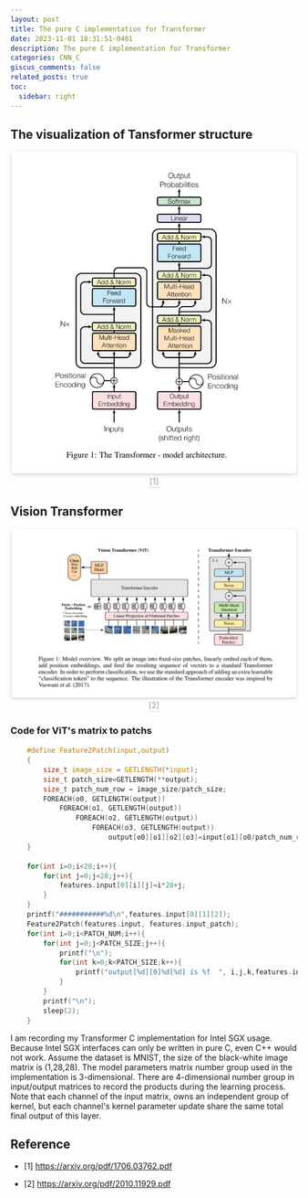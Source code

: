 ```yaml
---
layout: post
title: The pure C implementation for Transformer
date: 2023-11-01 18:31:51-0401
description: The pure C implementation for Transformer
categories: CNN_C
giscus_comments: false
related_posts: true
toc:
  sidebar: right
---
```


## The visualization of Tansformer structure


<center>
    <img style="border-radius: 0.3125em;
    box-shadow: 0 2px 4px 0 rgba(34,36,38,.12),0 2px 10px 0 rgba(34,36,38,.08);" 
    src="/assets/img/blogs/2023/Transformer_C/transformer_str.jpg" width="500">
    <br>
    <div style="color:orange; border-bottom: 1px solid #d9d9d9;
    display: inline-block;
    color: #999;
    padding: 2px;">[1]</div>
</center>

## Vision Transformer
<center>
    <img style="border-radius: 0.3125em;
    box-shadow: 0 2px 4px 0 rgba(34,36,38,.12),0 2px 10px 0 rgba(34,36,38,.08);" 
    src="/assets/img/blogs/2023/Transformer_C/vit.jpg" width="500">
    <br>
    <div style="color:orange; border-bottom: 1px solid #d9d9d9;
    display: inline-block;
    color: #999;
    padding: 2px;">[2]</div>
</center>

### Code for ViT's matrix to patchs
```C
    #define Feature2Patch(input,output)											\
    {																			\
        size_t image_size = GETLENGTH(*input);									\	
        size_t patch_size=GETLENGTH(**output);									\
        size_t patch_num_row = image_size/patch_size;							\		
        FOREACH(o0, GETLENGTH(output))											\
            FOREACH(o1, GETLENGTH(output))										\
                FOREACH(o2, GETLENGTH(output))									\
                    FOREACH(o3, GETLENGTH(output))								\
                        output[o0][o1][o2][o3]=input[o1][o0/patch_num_row*patch_size+o2][o0%patch_num_row*patch_size+o3];\
    }

    for(int i=0;i<28;i++){
	    for(int j=0;j<28;j++){
			features.input[0][i][j]=i*28+j;
		}
	}
	printf("###########%d\n",features.input[0][1][2]);
	Feature2Patch(features.input, features.input_patch);
	for(int i=0;i<PATCH_NUM;i++){
		for(int j=0;j<PATCH_SIZE;j++){
			printf("\n");
			for(int k=0;k<PATCH_SIZE;k++){
				printf("output[%d][0]%d[%d] is %f  ", i,j,k,features.input_patch[i][0][j][k]);
			}
		}
		printf("\n");
		sleep(2);
	}

```
I am recording my Transformer C implementation for Intel SGX usage. Because Intel SGX interfaces can only be written in pure C, even C++ would not work. Assume the dataset is MNIST, the size of the black-white image matrix is (1,28,28). The model parameters matrix number group used in the implementation is 3-dimensional. There are 4-dimensional number group in input/output matrices to record the products during the learning process. Note that each channel of the input matrix, owns an independent group of kernel, but each channel's kernel parameter update share the same total final output of this layer.

## Reference
<div id="refer-anchor-1"></div>

- [1] https://arxiv.org/pdf/1706.03762.pdf

<div id="refer-anchor-1"></div>

- [2] https://arxiv.org/pdf/2010.11929.pdf


